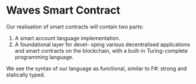# Waves Smart Contract

Our realisation of smart contracts will contain two parts: 

1. A smart account language implementation.
2. A foundational layer for devel- oping various decentralised applications and smart contracts on the blockchain, with a built-in Turing-complete programming language.

We see the syntax of our language as functional, similar to F\#: strong and statically typed.





